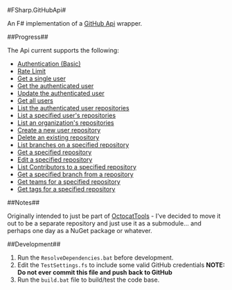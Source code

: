 #FSharp.GitHubApi#

An F# implementation of a [GitHub Api](http://developer.github.com/) wrapper.

##Progress##

The Api current supports the following:

* [Authentication (Basic)](http://developer.github.com/v3/#authentication)
* [Rate Limit](http://developer.github.com/v3/#rate-limiting)
* [Get a single user](http://developer.github.com/v3/users/#get-a-single-user)
* [Get the authenticated user](http://developer.github.com/v3/users/#get-the-authenticated-user)
* [Update the authenticated user](http://developer.github.com/v3/users/#update-the-authenticated-user)
* [Get all users](http://developer.github.com/v3/users/#get-all-users)
* [List the authenticated user repositories](http://developer.github.com/v3/repos/#list-your-repositories)
* [List a specified user's repositories](http://developer.github.com/v3/repos/#list-user-repositories)
* [List an organization's repositories](http://developer.github.com/v3/repos/#list-organization-repositories)
* [Create a new user repository](http://developer.github.com/v3/repos/#create)
* [Delete an existing repository](http://developer.github.com/v3/repos/#delete-a-repository)
* [List branches on a specified repository](http://developer.github.com/v3/repos/#list-branches)
* [Get a specified repository](http://developer.github.com/v3/repos/#get)
* [Edit a specified repository](http://developer.github.com/v3/repos/#edit)
* [List Contributors to a specified repository](http://developer.github.com/v3/repos/#list-contributors)
* [Get a specified branch from a repository](http://developer.github.com/v3/repos/#get-branch)
* [Get teams for a specified repository](http://developer.github.com/v3/repos/#list-teams)
* [Get tags for a specified repository](http://developer.github.com/v3/repos/#list-tags)

##Notes##

Originally intended to just be part of [OctocatTools](http://github.com/saxonmatt/OctocatTools/) - I've decided to move it out to be a separate repository and just use it as a submodule... and perhaps one day as a NuGet package or whatever.

##Development##

1. Run the `ResolveDependencies.bat` before development.
2. Edit the `TestSettings.fs` to include some valid GitHub credentials **NOTE: Do not ever commit this file and push back to GitHub**
3. Run the `build.bat` file to build/test the code base.

